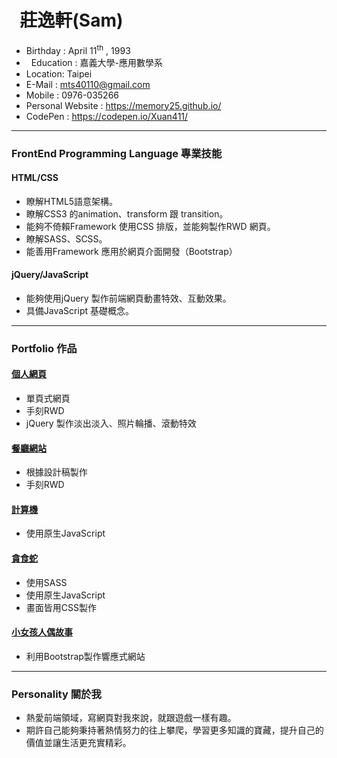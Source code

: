 #   莊逸軒(Sam)

*   Birthday : April 11<sup>th</sup> , 1993
*   Education : 嘉義大學-應用數學系
*   Location: Taipei
*   E-Mail : mts40110@gmail.com
*   Mobile : 0976-035266
*   Personal Website : https://memory25.github.io/
*   CodePen : https://codepen.io/Xuan411/
___

### FrontEnd Programming Language 專業技能
#### HTML/CSS
 - 瞭解HTML5語意架構。
 - 瞭解CSS3 的animation、transform 跟 transition。
 - 能夠不倚賴Framework 使用CSS 排版，並能夠製作RWD 網頁。
 - 瞭解SASS、SCSS。
 - 能善用Framework 應用於網頁介面開發（Bootstrap）
 
#### jQuery/JavaScript
 - 能夠使用jQuery 製作前端網頁動畫特效、互動效果。
 - 具備JavaScript 基礎概念。

___

### Portfolio 作品
  
#### <a href="https://memory25.github.io/" target="_blank">個人網頁</a>
 - 單頁式網頁
 - 手刻RWD
 - jQuery 製作淡出淡入、照片輪播、滾動特效
 
#### <a href="https://memory25.github.io/restaurant/" target="_blank">餐廳網站</a>
 - 根據設計稿製作
 - 手刻RWD
 
#### <a href="https://memory25.github.io/calculation/" target="_blank">計算機</a>
 - 使用原生JavaScript
 
#### <a href="https://memory25.github.io/snakegame/" target="_blank">貪食蛇</a>
 - 使用SASS
 - 使用原生JavaScript
 - 畫面皆用CSS製作

#### <a href="https://memory25.github.io/GirlDolls/" target="_blank">小女孩人偶故事</a>
 - 利用Bootstrap製作響應式網站
___

### Personality 關於我
 - 熱愛前端領域，寫網頁對我來說，就跟遊戲一樣有趣。
 - 期許自己能夠秉持著熱情努力的往上攀爬，學習更多知識的寶藏，提升自己的價值並讓生活更充實精彩。
 
